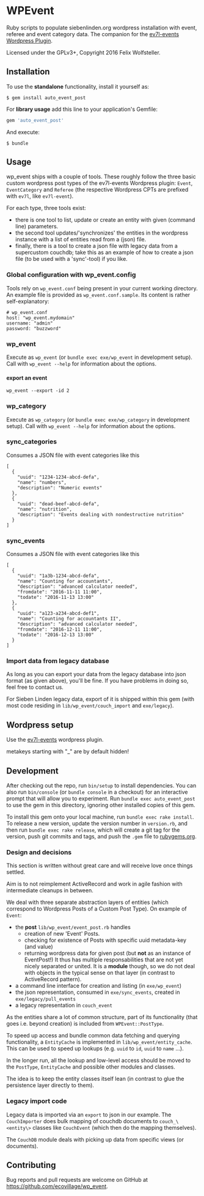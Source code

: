 # WPEvent

Ruby scripts to populate siebenlinden.org wordpress installation with event, referee and event category data.  The companion for the [ev7l-events Wordpress Plugin](https://github.com/ecovillage/ev7l-events).

Licensed under the GPLv3+, Copyright 2016 Felix Wolfsteller.

## Installation

To use the **standalone** functionality, install it yourself as:

    $ gem install auto_event_post

For **library usage** add this line to your application's Gemfile:

```ruby
gem 'auto_event_post'
```

And execute:

    $ bundle


## Usage

wp_event ships with a couple of tools.
These roughly follow the three basic custom wordpress post types of the ev7l-events Wordpress plugin: `Event`, `EventCategory` and `Referee` (the respective Wordpress CPTs are prefixed with `ev7l`, like `ev7l-event`).

For each type, three tools exist:

  - there is one tool to list, update or create an entity with given (command line) parameters.
  - the second tool updates/'synchronizes' the entities in the wordpress instance with a list of entities read from a (json) file.
  - finally, there is a tool to create a json file with legacy data from a supercustom couchdb; take this as an example of how to create a json file (to be used with a 'sync'-tool) if you like.

### Global configuration with wp_event.config

Tools rely on `wp_event.conf` being present in your current working directory.  An example file is provided as `wp_event.conf.sample`.  Its content is rather self-explanatory:

    # wp_event.conf
    host: "wp_event.mydomain"
    username: "admin"
    password: "buzzword"

### wp_event

Execute as `wp_event` (or `bundle exec exe/wp_event` in development setup).
Call with `wp_event --help` for information about the options.

#### export an event

`wp_event --export -id 2`

### wp_category

Execute as `wp_category` (or `bundle exec exe/wp_category` in development setup).
Call with `wp_event --help` for information about the options.

### sync_categories

Consumes a JSON file with event categories like this

    [
      {
        "uuid": "1234-1234-abcd-defa",
        "name": "numbers",
        "description": "Numeric events"
      },
      {
        "uuid": "dead-beef-abcd-defa",
        "name": "nutrition",
        "description": "Events dealing with nondestructive nutrition"
      }
    ]

### sync_events

Consumes a JSON file with event categories like this

    [
      {
        "uuid": "1a3b-1234-abcd-defa",
        "name": "Counting for accountants",
        "description": "advanced calculator needed",
        "fromdate": "2016-11-11 11:00",
        "todate": "2016-11-13 13:00"
      },
      {
        "uuid": "a123-a234-abcd-def1",
        "name": "Counting for accountants II",
        "description": "advanced calculator needed",
        "fromdate": "2016-12-11 11:00",
        "todate": "2016-12-13 13:00"
      }
    ]

### Import data from legacy database

As long as you can export your data from the legacy database into json format (as given above), you'll be fine.  If you have problems in doing so, feel free to contact us.

For Sieben Linden legacy data, export of it is shipped within this gem (with most code residing in `lib/wp_event/couch_import` and `exe/legacy`).

## Wordpress setup

Use the [ev7l-events](https://github.com/ecovillage/ev7l-events) wordpress plugin.

metakeys starting with "_" are by default hidden!

## Development

After checking out the repo, run `bin/setup` to install dependencies. You can also run `bin/console` (or `bundle console` in a checkout) for an interactive prompt that will allow you to experiment. Run `bundle exec auto_event_post` to use the gem in this directory, ignoring other installed copies of this gem.

To install this gem onto your local machine, run `bundle exec rake install`. To release a new version, update the version number in `version.rb`, and then run `bundle exec rake release`, which will create a git tag for the version, push git commits and tags, and push the `.gem` file to [rubygems.org](https://rubygems.org).


### Design and decisions

This section is written without great care and will receive love once things settled.

Aim is to not reimplement ActiveRecord and work in agile fashion with intermediate cleanups in between.

We deal with three separate abstraction layers of entities (which correspond to Wordpress Posts of a Custom Post Type).  On example of `Event`:

  - the **post** `lib/wp_event/event_post.rb` handles
    - creation of new 'Event' Posts.
    - checking for existence of Posts with specific uuid metadata-key (and value)
    - returning wordpress data for given post (but **not** as an instance of EventPost!)
    It thus has multiple responsabilities that are not yet nicely separated or united.
    It is a **module** though, so we do not deal with objects in the typical sense on that layer (in contrast to ActiveRecord pattern).
  - a command line interface for creation and listing (in `exe/wp_event`)
  - the json representation, consumed in `exe/sync_events`, created in `exe/legacy/pull_events`
  - a legacy representation in `couch_event`

As the entities share a lot of common structure, part of its functionality (that goes i.e. beyond creation) is included from `WPEvent::PostType`.

To speed up access and bundle common data fetching and querying functionality, a `EntityCache` is implemented in `lib/wp_event/entity_cache`.  This can be used to speed up lookups (e.g. `uuid` to `id`, `uuid` to `name` ...).

In the longer run, all the lookup and low-level access should be moved to the `PostType`, `EntityCache` and possible other modules and classes.

The idea is to keep the entity classes itself lean (in contrast to glue the persistence layer directly to them).

### Legacy import code

Legacy data is imported via an `export` to json in our example.
The `CouchImporter` does bulk mapping of couchdb documents to `couch_\<entity\>` classes like `CouchEvent` (which then do the mapping themselves).

The `CouchDB` module deals with picking up data from specific views (or documents).

## Contributing

Bug reports and pull requests are welcome on GitHub at https://github.com/ecovillage/wp_event.

